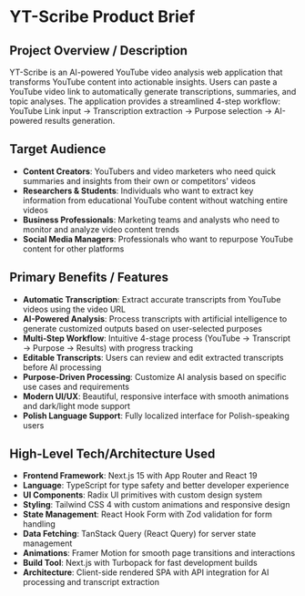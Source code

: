 # YT-Scribe Product Brief

## Project Overview / Description

YT-Scribe is an AI-powered YouTube video analysis web application that transforms YouTube content into actionable insights. Users can paste a YouTube video link to automatically generate transcriptions, summaries, and topic analyses. The application provides a streamlined 4-step workflow: YouTube Link input → Transcription extraction → Purpose selection → AI-powered results generation.

## Target Audience

- **Content Creators**: YouTubers and video marketers who need quick summaries and insights from their own or competitors' videos
- **Researchers & Students**: Individuals who want to extract key information from educational YouTube content without watching entire videos
- **Business Professionals**: Marketing teams and analysts who need to monitor and analyze video content trends
- **Social Media Managers**: Professionals who want to repurpose YouTube content for other platforms

## Primary Benefits / Features

- **Automatic Transcription**: Extract accurate transcripts from YouTube videos using the video URL
- **AI-Powered Analysis**: Process transcripts with artificial intelligence to generate customized outputs based on user-selected purposes
- **Multi-Step Workflow**: Intuitive 4-stage process (YouTube → Transcript → Purpose → Results) with progress tracking
- **Editable Transcripts**: Users can review and edit extracted transcripts before AI processing
- **Purpose-Driven Processing**: Customize AI analysis based on specific use cases and requirements
- **Modern UI/UX**: Beautiful, responsive interface with smooth animations and dark/light mode support
- **Polish Language Support**: Fully localized interface for Polish-speaking users

## High-Level Tech/Architecture Used

- **Frontend Framework**: Next.js 15 with App Router and React 19
- **Language**: TypeScript for type safety and better developer experience
- **UI Components**: Radix UI primitives with custom design system
- **Styling**: Tailwind CSS 4 with custom animations and responsive design
- **State Management**: React Hook Form with Zod validation for form handling
- **Data Fetching**: TanStack Query (React Query) for server state management
- **Animations**: Framer Motion for smooth page transitions and interactions
- **Build Tool**: Next.js with Turbopack for fast development builds
- **Architecture**: Client-side rendered SPA with API integration for AI processing and transcript extraction

